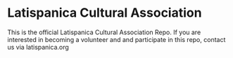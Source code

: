 # Latispanica Cultural Association

This is the official Latispanica Cultural Association Repo.
If you are interested in becoming a volunteer and and participate in this repo, contact us via latispanica.org

